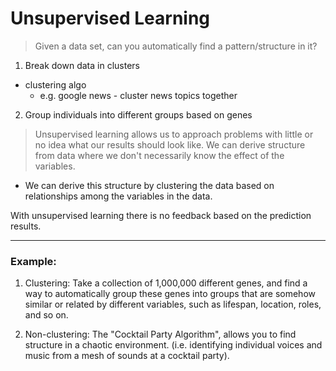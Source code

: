# Unsupervised Learning
> Given a data set, can you automatically find a pattern/structure in it?

1. Break down data in clusters
- clustering algo
    * e.g. google news - cluster news topics together

2. Group individuals into different groups based on genes

> Unsupervised learning allows us to approach problems with little or no idea what our results should look like. We can derive structure from data where we don't necessarily know the effect of the variables.

- We can derive this structure by clustering the data based on relationships among the variables in the data.

With unsupervised learning there is no feedback based on the prediction results.

---
### Example:

1. Clustering: Take a collection of 1,000,000 different genes, and find a way to automatically group these genes into groups that are somehow similar or related by different variables, such as lifespan, location, roles, and so on.

2. Non-clustering: The "Cocktail Party Algorithm", allows you to find structure in a chaotic environment. (i.e. identifying individual voices and music from a mesh of sounds at a cocktail party).